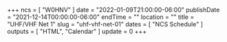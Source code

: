 +++
ncs = [ "W0HNV" ]
date = "2022-01-09T21:00:00-06:00"
publishDate = "2021-12-14T00:00:00-06:00"
endTime = ""
location = ""
title = "UHF/VHF Net ﻿1"
slug = "uhf-vhf-net-01"
dates = [ "NCS Schedule" ]
outputs = [ "HTML", "Calendar" ]
update = 0
+++
